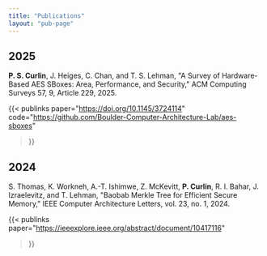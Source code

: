 ```yaml
---
title: "Publications"
layout: "pub-page"
---
```


## 2025

**P. S. Curlin**, J. Heiges, C. Chan, and T. S. Lehman, "A Survey of Hardware-Based AES SBoxes: Area, Performance, and Security," ACM Computing Surveys 57, 9, Article 229, 2025.

{{< publinks
    paper="https://doi.org/10.1145/3724114"
    code="https://github.com/Boulder-Computer-Architecture-Lab/aes-sboxes"
>}}

## 2024

S. Thomas, K. Workneh, A.-T. Ishimwe, Z. McKevitt, **P. Curlin**, R. I. Bahar, J. Izraelevitz, and T. Lehman, "Baobab Merkle Tree for Efficient Secure Memory," IEEE Computer Architecture Letters, vol. 23, no. 1, 2024.

{{< publinks
    paper="https://ieeexplore.ieee.org/abstract/document/10417116"
>}}
